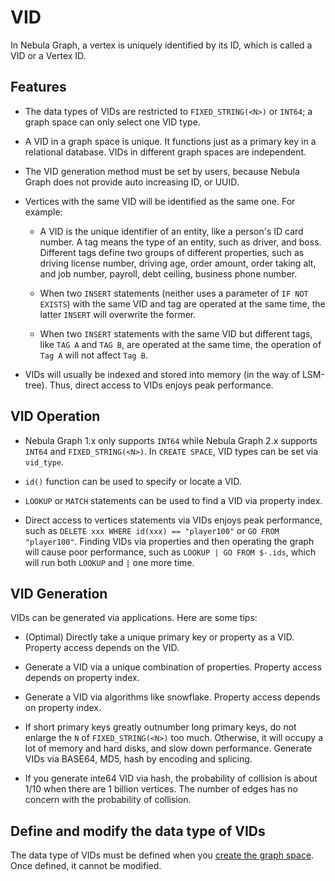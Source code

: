 # VID

In Nebula Graph, a vertex is uniquely identified by its ID, which is called a VID or a Vertex ID.

## Features

- The data types of VIDs are restricted to `FIXED_STRING(<N>)` or `INT64`; a graph space can only select one VID type.

- A VID in a graph space is unique. It functions just as a primary key in a relational database. VIDs in different graph spaces are independent.

- The VID generation method must be set by users, because Nebula Graph does not provide auto increasing ID, or UUID.

- Vertices with the same VID will be identified as the same one. For example:
  
  + A VID is the unique identifier of an entity, like a person's ID card number. A tag means the type of an entity,  such as driver, and boss. Different tags define two groups of different properties, such as driving license number, driving age, order amount, order taking alt, and job number, payroll, debt ceiling, business phone number.

  + When two `INSERT` statements (neither uses a parameter of `IF NOT EXISTS`) with the same VID and tag are operated at the same time, the latter `INSERT` will overwrite the former.

  + When two `INSERT` statements with the same VID but different tags, like `TAG A` and `TAG B`, are operated at the same time, the operation of `Tag A` will not affect `Tag B`.

-  VIDs will usually be indexed and stored into memory (in the way of LSM-tree). Thus, direct access to VIDs enjoys peak performance.

## VID Operation

- Nebula Graph 1.x only supports `INT64` while Nebula Graph 2.x supports `INT64` and `FIXED_STRING(<N>)`. In `CREATE SPACE`, VID types can be set via `vid_type`.

- `id()` function can be used to specify or locate a VID.

- `LOOKUP` or `MATCH` statements can be used to find a VID via property index.

- Direct access to vertices statements via VIDs enjoys peak performance, such as `DELETE xxx WHERE id(xxx) == "player100"` or `GO FROM "player100"`. Finding VIDs via properties and then operating the graph will cause poor performance, such as `LOOKUP | GO FROM $-.ids`, which will run both `LOOKUP` and `|` one more time.

## VID Generation

VIDs can be generated via applications. Here are some tips:

- (Optimal) Directly take a unique primary key or property as a VID. Property access depends on the VID.

- Generate a VID via a unique combination of properties. Property access depends on property index.

- Generate a VID via algorithms like snowflake. Property access depends on property index.

- If short primary keys greatly outnumber long primary keys, do not enlarge the `N` of `FIXED_STRING(<N>)` too much. Otherwise, it will occupy a lot of memory and hard disks, and slow down performance. Generate VIDs via BASE64, MD5, hash by encoding and splicing.

- If you generate inte64 VID via hash, the probability of collision is about 1/10 when there are 1 billion vertices. The number of edges has no concern with the probability of collision.

## Define and modify the data type of VIDs

The data type of VIDs must be defined when you [create the graph space](../3.ngql-guide/9.space-statements/1.create-space.md). Once defined, it cannot be modified.
